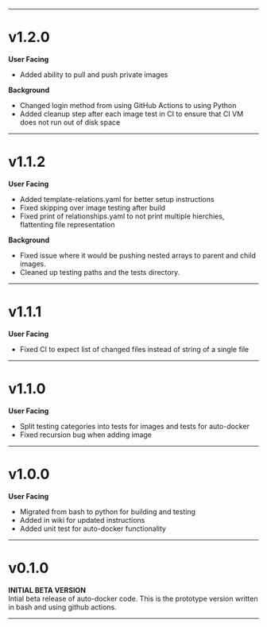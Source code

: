 <hr>

# v1.2.0
**User Facing**
* Added ability to pull and push private images

**Background**
* Changed login method from using GitHub Actions to using Python
* Added cleanup step after each image test in CI to ensure that CI VM does not run out of disk space

<hr>

# v1.1.2
**User Facing**
* Added template-relations.yaml for better setup instructions
* Fixed skipping over image testing after build
* Fixed print of relationships.yaml to not print multiple hierchies, flattenting file representation

**Background**
* Fixed issue where it would be pushing nested arrays to parent and child images.
* Cleaned up testing paths and the tests directory.

<hr>

# v1.1.1
**User Facing**
* Fixed CI to expect list of changed files instead of string of a single file

<hr>

# v1.1.0
**User Facing**
* Split testing categories into tests for images and tests for auto-docker
* Fixed recursion bug when adding image

<hr>

# v1.0.0
**User Facing**
* Migrated from bash to python for building and testing
* Added in wiki for updated instructions
* Added unit test for auto-docker functionality


<hr>

# v0.1.0
**INITIAL BETA VERSION**\
Intial beta release of auto-docker code.
This is the prototype version written in bash and using github actions.
<hr>
